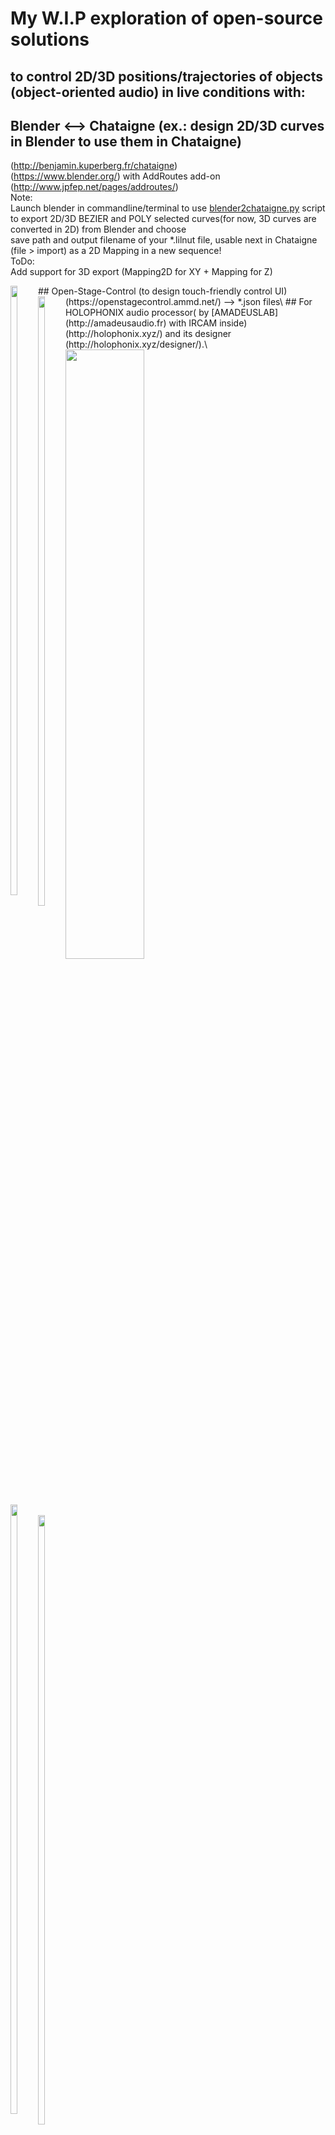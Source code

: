  #  My W.I.P exploration of open-source solutions
 ## to control 2D/3D positions/trajectories of objects (object-oriented audio) in live conditions with:
## Blender <--> Chataigne (ex.: design 2D/3D curves in Blender to use them in Chataigne)
(http://benjamin.kuperberg.fr/chataigne) \
(https://www.blender.org/) with AddRoutes add-on (http://www.jpfep.net/pages/addroutes/) \
 Note:\
    Launch blender in commandline/terminal to use [blender2chataigne.py](../master/blender_files/blender_scripts) script \
    to export 2D/3D BEZIER and POLY selected curves(for now, 3D curves are converted in 2D) from Blender and choose\
    save path and output filename of your *.lilnut file, usable next in Chataigne\
    (file > import) as a 2D Mapping in a new sequence!\
ToDo:\
    Add support for 3D export (Mapping2D for XY + Mapping for Z)
<div style=" float:left; display:inline">
<img src="https://user-images.githubusercontent.com/3625655/117938092-f36b4000-b306-11eb-8299-176251e8b213.png" width="50%">
<img src="https://user-images.githubusercontent.com/3625655/117030296-c06dee80-acff-11eb-867e-792de90fc4b5.gif" width="50%">
</div>
## Open-Stage-Control (to design touch-friendly control UI)
(https://openstagecontrol.ammd.net/) --> *.json files\
<div style=" float:left; display:inline">
<img src="https://user-images.githubusercontent.com/3625655/117117331-b8f62600-ad8f-11eb-8ab2-588eb42b116a.png" width="50%">
<img src="https://user-images.githubusercontent.com/3625655/117154476-2ae46480-adbc-11eb-9979-6f24310feb0b.png" width="50%">
</div>
## For HOLOPHONIX audio processor( by [AMADEUSLAB](http://amadeusaudio.fr) with IRCAM inside)
(http://holophonix.xyz/) and its designer (http://holophonix.xyz/designer/).\
<img src="https://user-images.githubusercontent.com/3625655/117127100-f52f8380-ad9b-11eb-8428-a68ca44ecd5d.gif" width="50%">

